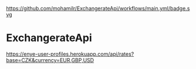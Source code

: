 https://github.com/mohamilr/ExchangerateApi/workflows/main.yml/badge.svg
# ExchangerateApi

https://enye-user-profiles.herokuapp.com/api/rates?base=CZK&currency=EUR,GBP,USD